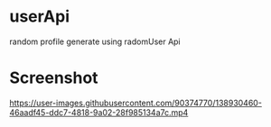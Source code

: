 # userApi
random profile generate using radomUser Api 

# Screenshot



https://user-images.githubusercontent.com/90374770/138930460-46aadf45-ddc7-4818-9a02-28f985134a7c.mp4

